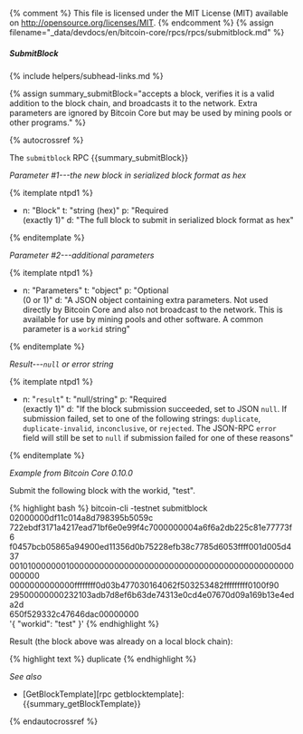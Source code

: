 {% comment %}
This file is licensed under the MIT License (MIT) available on
http://opensource.org/licenses/MIT.
{% endcomment %}
{% assign filename="_data/devdocs/en/bitcoin-core/rpcs/rpcs/submitblock.md" %}

##### SubmitBlock
{% include helpers/subhead-links.md %}

{% assign summary_submitBlock="accepts a block, verifies it is a valid addition to the block chain, and broadcasts it to the network. Extra parameters are ignored by Bitcoin Core but may be used by mining pools or other programs." %}

{% autocrossref %}

The `submitblock` RPC {{summary_submitBlock}}

*Parameter #1---the new block in serialized block format as hex*

{% itemplate ntpd1 %}
- n: "Block"
  t: "string (hex)"
  p: "Required<br>(exactly 1)"
  d: "The full block to submit in serialized block format as hex"

{% enditemplate %}

*Parameter #2---additional parameters*

{% itemplate ntpd1 %}
- n: "Parameters"
  t: "object"
  p: "Optional<br>(0 or 1)"
  d: "A JSON object containing extra parameters.  Not used directly by Bitcoin Core and also not broadcast to the network.  This is available for use by mining pools and other software.  A common parameter is a `workid` string"

{% enditemplate %}

*Result---`null` or error string*

{% itemplate ntpd1 %}
- n: "`result`"
  t: "null/string"
  p: "Required<br>(exactly 1)"
  d: "If the block submission succeeded, set to JSON `null`.  If submission failed, set to one of the following strings: `duplicate`, `duplicate-invalid`, `inconclusive`, or `rejected`.  The JSON-RPC `error` field will still be set to `null` if submission failed for one of these reasons"

{% enditemplate %}

*Example from Bitcoin Core 0.10.0*

Submit the following block with the workid, "test".

{% highlight bash %}
bitcoin-cli -testnet submitblock 02000000df11c014a8d798395b5059c\
722ebdf3171a4217ead71bf6e0e99f4c7000000004a6f6a2db225c81e77773f6\
f0457bcb05865a94900ed11356d0b75228efb38c7785d6053ffff001d005d437\
0010100000001000000000000000000000000000000000000000000000000000\
0000000000000ffffffff0d03b477030164062f503253482fffffffff0100f90\
29500000000232103adb7d8ef6b63de74313e0cd4e07670d09a169b13e4eda2d\
650f529332c47646dac00000000 \
'{ "workid": "test" }'
{% endhighlight %}

Result (the block above was already on a local block chain):

{% highlight text %}
duplicate
{% endhighlight %}

*See also*

* [GetBlockTemplate][rpc getblocktemplate]: {{summary_getBlockTemplate}}

{% endautocrossref %}
